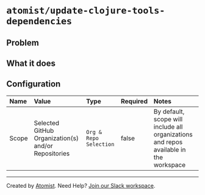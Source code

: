# `atomist/update-clojure-tools-dependencies`

## Problem

## What it does

## Configuration

| Name                   | Value        | Type   | Required | Notes |
| :---                   | :----        | :----  | :---  | :------ | 
| Scope | Selected GitHub Organization(s) and/or Repositories | `Org & Repo Selection` | false | By default, scope will include all organizations and repos available in the workspace  |

---

Created by [Atomist][atomist].
Need Help?  [Join our Slack workspace][slack].

[atomist]: https://atomist.com/ (Atomist - How Teams Deliver Software)
[slack]: https://join.atomist.com/ (Atomist Community Slack) 